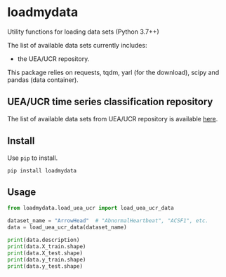 # loadmydata
Utility functions for loading data sets (Python 3.7++)

The list of available data sets currently includes:

- the UEA/UCR repository.

This package relies on requests, tqdm, yarl (for the download), scipy and pandas (data container).

## UEA/UCR time series classification repository

The list of available data sets from UEA/UCR repository is available [here](http://www.timeseriesclassification.com/dataset.php).

## Install

Use `pip` to install.

```
pip install loadmydata
```

## Usage

```python
from loadmydata.load_uea_ucr import load_uea_ucr_data

dataset_name = "ArrowHead"  # "AbnormalHeartbeat", "ACSF1", etc. 
data = load_uea_ucr_data(dataset_name)

print(data.description)
print(data.X_train.shape)
print(data.X_test.shape)
print(data.y_train.shape)
print(data.y_test.shape)
```
